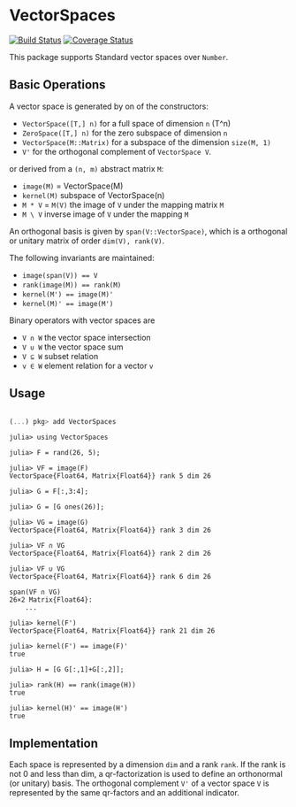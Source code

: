 # VectorSpaces

[![Build Status][gha-img]][gha-url]     [![Coverage Status][codecov-img]][codecov-url]

This package supports Standard vector spaces over `Number`.

## Basic Operations

A vector space is generated by on of the constructors:

* `VectorSpace([T,] n)` for a full space of dimension `n` (T^n)
* `ZeroSpace([T,] n)` for the zero subspace of dimension `n`
* `VectorSpace(M::Matrix)` for a subspace of the dimension `size(M, 1)`
* `V'` for the orthogonal complement of `VectorSpace V`.

or derived from a `(n, m)` abstract matrix `M`:

* `image(M)` = VectorSpace(M)
* `kernel(M)`  subspace of VectorSpace(n)
* `M * V` = `M(V)` the image of `V` under the mapping matrix `M`
* `M \ V` inverse image of `V` under the mapping `M`

An orthogonal basis is given by `span(V::VectorSpace)`, which is a orthogonal
or unitary matrix of order `dim(V), rank(V)`.

The following invariants are maintained:

* `image(span(V)) == V`
* `rank(image(M)) == rank(M)`
* `kernel(M') == image(M)'`
* `kernel(M)' == image(M')`

Binary operators with vector spaces are

* `V ∩ W` the vector space intersection
* `V ∪ W` the vector space sum
* `V ⊆ W` subset relation
* `v ∈ W` element relation for a vector `v`

## Usage

```julia

(...) pkg> add VectorSpaces

```

```jldoctest
julia> using VectorSpaces

julia> F = rand(26, 5);

julia> VF = image(F)
VectorSpace{Float64, Matrix{Float64}} rank 5 dim 26

julia> G = F[:,3:4];

julia> G = [G ones(26)];

julia> VG = image(G)
VectorSpace{Float64, Matrix{Float64}} rank 3 dim 26

julia> VF ∩ VG
VectorSpace{Float64, Matrix{Float64}} rank 2 dim 26

julia> VF ∪ VG
VectorSpace{Float64, Matrix{Float64}} rank 6 dim 26

span(VF ∩ VG)
26×2 Matrix{Float64}:
    ...

julia> kernel(F')
VectorSpace{Float64, Matrix{Float64}} rank 21 dim 26

julia> kernel(F') == image(F)'
true
 
julia> H = [G G[:,1]+G[:,2]];

julia> rank(H) == rank(image(H))
true

julia> kernel(H)' == image(H')
true
```

## Implementation

Each space is represented by a dimension `dim` and a rank `rank`.
If the rank is not 0 and less than dim, a qr-factorization is used to define an
orthonormal (or unitary) basis.
The orthogonal complement `V'` of a vector space `V` is represented by
the same qr-factors and an additional indicator.

[gha-img]: https://github.com/KlausC/VectorSpaces.jl/workflows/CI/badge.svg
[gha-url]: https://github.com/KlausC/VectorSpaces.jl/actions?query=workflow%3ACI

[codecov-img]: https://codecov.io/gh/KlausC/VectorSpaces.jl/branch/main/graph/badge.svg
[codecov-url]: https://codecov.io/gh/KlausC/VectorSpaces.jl
